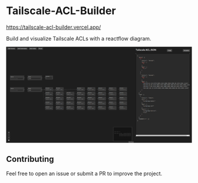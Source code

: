 # Tailscale-ACL-Builder

https://tailscale-acl-builder.vercel.app/

Build and visualize Tailscale ACLs with a reactflow diagram.

![Tailscale ACL Builder Showcase](./showcase/showcase.png)

## Contributing

Feel free to open an issue or submit a PR to improve the project.
